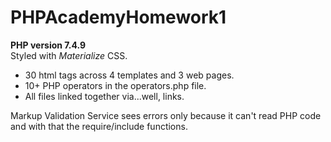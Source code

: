 # PHPAcademyHomework1

**PHP version 7.4.9** <br>
Styled with *Materialize* CSS.

<ul>
<li>30 html tags across 4 templates and 3 web pages. </li>
<li>10+ PHP operators in the operators.php file.</li>
<li>All files linked together via...well, links.</li>
</ul>
Markup Validation Service sees errors only because it can't read PHP code and with that the require/include functions.
